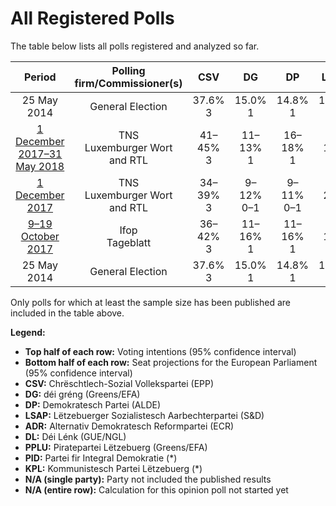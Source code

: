 # All Registered Polls

The table below lists all polls registered and analyzed so far.

| Period     | Polling firm/Commissioner(s) | CSV | DG | DP | LSAP | ADR | DL | PPLU | PID | KPL |
|:----------:|:----------------------------:|:--:|:--:|:--:|:--:|:--:|:--:|:--:|:--:|:--:|
| 25 May 2014 | General Election | 37.6% <br> 3 | 15.0% <br> 1 | 14.8% <br> 1 | 11.8% <br> 1 | 7.5% <br> 0 | 5.8% <br> 0 | 4.2% <br> 0 | 1.8% <br> 0 | 1.5% <br> 0 |
| [1 December 2017–31 May 2018](2018-05-31-TNS.html) | TNS <br> Luxemburger Wort and RTL | 41–45% <br> 3 | 11–13% <br> 1 | 16–18% <br> 1 | 14–16% <br> 1 | 7–9% <br> 0 | 4–6% <br> 0 | N/A <br> N/A | N/A <br> N/A | N/A <br> N/A |
| [1 December 2017](2017-12-01-TNS.html) | TNS <br> Luxemburger Wort and RTL | 34–39% <br> 3 | 9–12% <br> 0–1 | 9–11% <br> 0–1 | 19–23% <br> 1–2 | 7–9% <br> 0 | 7–9% <br> 0 | 2–4% <br> 0 | 1–2% <br> 0 | 2–3% <br> 0 |
| [9–19 October 2017](2017-10-19-Ifop.html) | Ifop <br> Tageblatt | 36–42% <br> 3 | 11–16% <br> 1 | 11–16% <br> 1 | 13–18% <br> 1 | 6–10% <br> 0 | 5–8% <br> 0 | 2–4% <br> 0 | 0–2% <br> 0 | 0–2% <br> 0 |
| 25 May 2014 | General Election | 37.6% <br> 3 | 15.0% <br> 1 | 14.8% <br> 1 | 11.8% <br> 1 | 7.5% <br> 0 | 5.8% <br> 0 | 4.2% <br> 0 | 1.8% <br> 0 | 1.5% <br> 0 |

Only polls for which at least the sample size has been published are included in the table above.

**Legend:**
+ **Top half of each row:** Voting intentions (95% confidence interval)
+ **Bottom half of each row:** Seat projections for the European Parliament (95% confidence interval)
+ **CSV:** Chrëschtlech-Sozial Vollekspartei (EPP)
+ **DG:** déi gréng (Greens/EFA)
+ **DP:** Demokratesch Partei (ALDE)
+ **LSAP:** Lëtzebuerger Sozialistesch Aarbechterpartei (S&D)
+ **ADR:** Alternativ Demokratesch Reformpartei (ECR)
+ **DL:** Déi Lénk (GUE/NGL)
+ **PPLU:** Piratepartei Lëtzebuerg (Greens/EFA)
+ **PID:** Partei fir Integral Demokratie (*)
+ **KPL:** Kommunistesch Partei Lëtzebuerg (*)
+ **N/A (single party):** Party not included the published results
+ **N/A (entire row):** Calculation for this opinion poll not started yet

